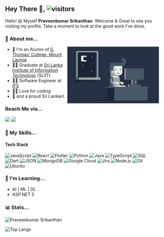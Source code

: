 ## Hey There 👋, ![visitors](https://visitor-badge.glitch.me/badge?page_id=pk21-praveen.pk21-praveen)

Hello! 😃 Myself **Praveenkumar Srikanthan**. Welcome & Great to see you visiting my profile. Take a moment to look at the good work I've done.

### 📜 **About me...**

<img alt="Night Coding" src="https://raw.githubusercontent.com/AVS1508/AVS1508/master/assets/Night-Coding.gif" align="right"/>

- 🏫 I'm an Alumni of [S. Thomas' College, Mount Lavinia](https://www.stcmount.edu.lk/) <br>
- 👨‍🎓 Graduate at [Sri Lanka Institute of Information Technology](https://www.sliit.lk/) (SLIIT)<br>
- 👩‍💻 Software Engineer at [IFS](https://www.ifs.com/lk/) <br>
- 🐱‍👤 Love for coding <br>
- 💖 and a proud Sri Lankan!

### **Reach Me via...**

[![](https://img.shields.io/badge/GitHub-100000?style=for-the-badge&logo=github&logoColor=white)](https://github.com/pk21-praveen)
[![](https://img.shields.io/badge/LinkedIn-0077B5?style=for-the-badge&logo=linkedin&logoColor=white)](www.linkedin.com/in/praveenkumar-srikanthan-167a7315a)


### **💪 My Skills...**

#### **Tech Stack**

![JavaScript](https://img.shields.io/badge/-JavaScript-000?&logo=JavaScript&logoColor=ddc508)
![React](https://img.shields.io/badge/-React-000?&logo=React)
![Flutter](https://img.shields.io/badge/-Flutter-000?&logo=Flutter&logoColor=2196F3)
![Python](https://img.shields.io/badge/-Python-000?&logo=python)
![Java](https://img.shields.io/badge/-Java-000?&logo=Java&logoColor=orange)
![TypeScript](https://img.shields.io/badge/-TypeScript-000?&logo=TypeScript&logoColor=007ACC)
![SQL](https://img.shields.io/badge/-SQL-000?&logo=MySQL&logoColor=white)
![Dart](https://img.shields.io/badge/-Dart-000?&logo=dart&logoColor=2196F3)
![JSON](https://img.shields.io/badge/-JSON-000?&logo=json&logoColor=yellow)
![MongoDB](https://img.shields.io/badge/-MongoDB-000?style=round&logo=mongodb)
![Google Cloud](https://img.shields.io/badge/-Google%20Cloud-000?style=round&logo=google)
![Jira](https://img.shields.io/badge/-Jira-000?&logo=Jira-Software&logoColor=0052CC)
![Node.js](https://img.shields.io/badge/-Node.js-000?&logo=node.js)
![Git](https://img.shields.io/badge/-Git-000?style=round&logo=git)
![Ubuntu](https://img.shields.io/badge/Ubuntu-000?&logo=ubuntu&logoColor=white)


### 📖 **I'm Learning...**

- AI | ML | DL
- ASP.NET 5


### 📊 **Stats...**

<img src="https://github-readme-stats.vercel.app/api?username=pk21-praveen&show_icons=true&count_private=true&theme=dark" alt="Praveenkumar Srikanthan" />

![Top Langs](https://github-readme-stats.vercel.app/api/top-langs/?username=pk21-praveen&layout=compact&theme=dark)
 
